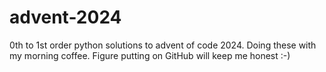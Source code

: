 # advent-2024

0th to 1st order python solutions to advent of code 2024. Doing these with my morning coffee. Figure putting on GitHub will keep me honest :-)
